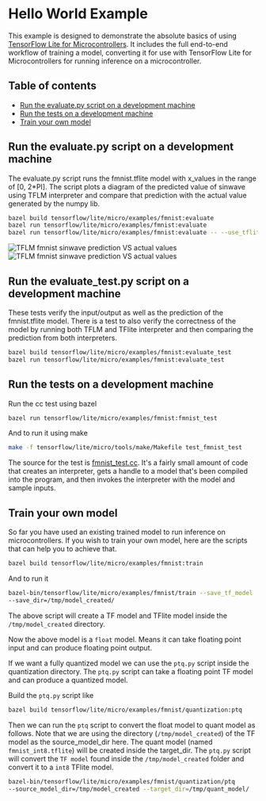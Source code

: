 <!-- mdformat off(b/169948621#comment2) -->

# Hello World Example

This example is designed to demonstrate the absolute basics of using [TensorFlow
Lite for Microcontrollers](https://www.tensorflow.org/lite/microcontrollers).
It includes the full end-to-end workflow of training a model, converting it for
use with TensorFlow Lite for Microcontrollers for running inference on a
microcontroller.

## Table of contents

-   [Run the evaluate.py script on a development machine](#run-the-evaluate-script-on-a-development-machine)
-   [Run the tests on a development machine](#run-the-tests-on-a-development-machine)
-   [Train your own model](#train-your-own-model)

## Run the evaluate.py script on a development machine
The evaluate.py script runs the fmnist.tflite model with x_values in the 
range of [0, 2*PI]. The script plots a diagram of the predicted value of sinwave
using TFLM interpreter and compare that prediction with the actual value
generated by the numpy lib.
```bash
bazel build tensorflow/lite/micro/examples/fmnist:evaluate
bazel run tensorflow/lite/micro/examples/fmnist:evaluate
bazel run tensorflow/lite/micro/examples/fmnist:evaluate -- --use_tflite
```
![TFLM fmnist sinwave prediction VS actual values](images/fmnist_tflm.png)   ![TFLM fmnist sinwave prediction VS actual values](images/fmnist_tflite.png)

## Run the evaluate_test.py script on a development machine
These tests verify the input/output as well as the prediction of the
fmnist.tflite model. There is a test to also verify the correctness of
the model by running both TFLM and TFlite interpreter and then comparing the
prediction from both interpreters.
```bash
bazel build tensorflow/lite/micro/examples/fmnist:evaluate_test
bazel run tensorflow/lite/micro/examples/fmnist:evaluate_test
```

## Run the tests on a development machine

Run the cc test using bazel
```bash
bazel run tensorflow/lite/micro/examples/fmnist:fmnist_test
```
And to run it using make 
```bash
make -f tensorflow/lite/micro/tools/make/Makefile test_fmnist_test
```

The source for the test is [fmnist_test.cc](fmnist_test.cc).
It's a fairly small amount of code that creates an interpreter, gets a handle to
a model that's been compiled into the program, and then invokes the interpreter
with the model and sample inputs.

## Train your own model

So far you have used an existing trained model to run inference on
microcontrollers. If you wish to train your own model, here are the scripts 
that can help you to achieve that. 

```bash
bazel build tensorflow/lite/micro/examples/fmnist:train
```
And to run it
```bash
bazel-bin/tensorflow/lite/micro/examples/fmnist/train --save_tf_model 
--save_dir=/tmp/model_created/
```
The above script will create a TF model and TFlite model inside the 
`/tmp/model_created` directory. 

Now the above model is a `float` model. Means it can take floating point input
and can produce floating point output. 

If we want a fully quantized model we can use the `ptq.py` script inside the 
quantization directory. The `ptq.py` script can take a floating point TF model 
and can produce a quantized model.

Build the `ptq.py` script like
```bash
bazel build tensorflow/lite/micro/examples/fmnist/quantization:ptq
```

Then we can run the `ptq` script to convert the float model to quant model as 
follows. Note that we are using the directory (`/tmp/model_created`) of the 
TF model as the source_model_dir here. The quant model 
(named `fmnist_int8.tflite`) will be created inside the target_dir.
The `ptq.py` script will convert the `TF model` found inside the 
`/tmp/model_created` folder and convert it to a `int8` TFlite model.
```bash
bazel-bin/tensorflow/lite/micro/examples/fmnist/quantization/ptq  
--source_model_dir=/tmp/model_created --target_dir=/tmp/quant_model/
```

